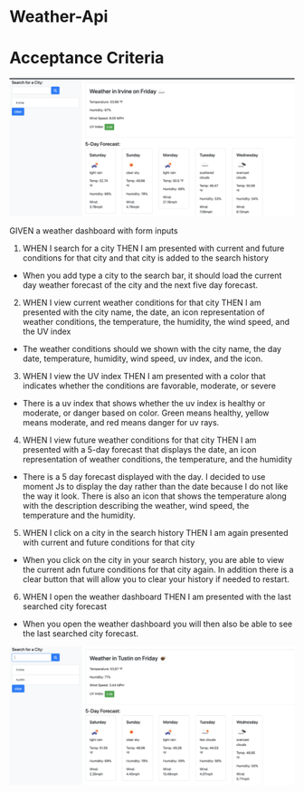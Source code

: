 # Weather-Api
# Acceptance Criteria

![Alt text](img/search.png?raw=true "search")

GIVEN a weather dashboard with form inputs
1. WHEN I search for a city
THEN I am presented with current and future conditions for that city and that city is added to the search history
- When you add type a city to the search bar, it should load the current day weather forecast of the city and the next five day forecast. 

2. WHEN I view current weather conditions for that city
THEN I am presented with the city name, the date, an icon representation of weather conditions, the temperature, the humidity, the wind speed, and the UV index

- The weather conditions should we shown with the city name, the day date, temperature, humidity, wind speed, uv index, and the icon. 


3. WHEN I view the UV index
THEN I am presented with a color that indicates whether the conditions are favorable, moderate, or severe
 
- There is a uv index that shows whether the uv index is healthy or moderate, or danger based on color. Green means healthy, yellow means moderate, and red means danger for uv rays. 

4. WHEN I view future weather conditions for that city
THEN I am presented with a 5-day forecast that displays the date, an icon representation of weather conditions, the temperature, and the humidity

- There is a 5 day forecast displayed with the day. I decided to use moment Js to display the day rather than the date because I do not like the way it look. There is also an icon that shows the temperature along with the description describing the weather, wind speed, the temperature and the humidity. 

5. WHEN I click on a city in the search history
THEN I am again presented with current and future conditions for that city

- When you click on the city in your search history, you are able to view the current adn future conditions for that city again. In addition there is a clear button that will allow you to clear your history if needed to restart. 

6. WHEN I open the weather dashboard
THEN I am presented with the last searched city forecast

- When you open the weather dashboard you will then also be able to see the last searched city forecast. 

![Alt text](img/multiple.png?raw=true "multiple")

